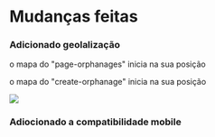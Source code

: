 # Mudanças feitas

<h3>Adicionado geolalização</h3>
  <p>o mapa do "page-orphanages" inicia na sua posição</p>
  <p>o mapa do "create-orphanage" inicia na sua posição</p>
  <img src="./.github/page-orphanage.png">
  
<h3>Adiocionado a compatibilidade mobile</h3>
